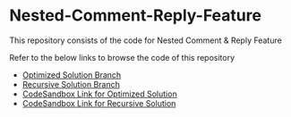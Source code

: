 # Nested-Comment-Reply-Feature
This repository consists of the code for Nested Comment & Reply Feature

Refer to the below links to browse the code of this repository
- [Optimized Solution Branch](https://github.com/Jaynil1611/Nested-Comment-Reply-Feature/tree/optimised-nested-comments)
- [Recursive Solution Branch](https://github.com/Jaynil1611/Nested-Comment-Reply-Feature/tree/recursive-comments)
- [CodeSandbox Link for Optimized Solution](https://codesandbox.io/s/optimised-nested-comments-4cqcbx?fontsize=14&hidenavigation=1&theme=dark)
- [CodeSandbox Link for Recursive Solution](https://codesandbox.io/s/recursive-comments-oz4r26?fontsize=14&hidenavigation=1&theme=dark)
